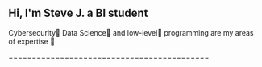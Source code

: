 ## Hi, I'm Steve J. a BI student
Cybersecurity🦠 Data Science🔬 and low-level🔌 programming are my areas of expertise 💪

===========================================


<!--

- 🔭 I’m currently working on ...
- 🌱 I’m currently learning ...
- 👯 I’m looking to collaborate on ...
- 🤔 I’m looking for help with ...
- 💬 Ask me about ...
- 📫 How to reach me: ...
- 😄 Pronouns: ...
- ⚡ Fun fact: ...
-->
